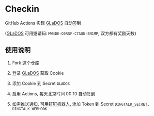 # Checkin

GitHub Actions 实现 [GLaDOS][glados] 自动签到

([GLaDOS][glados] 可用邀请码: `MW4DK-O0RSF-C7AOU-EN1MP`, 双方都有奖励天数)

## 使用说明

1. Fork 这个仓库

1. 登录 [GLaDOS][glados] 获取 Cookie

1. 添加 Cookie 到 Secret `GLADOS`

1. 启用 Actions, 每天北京时间 00:10 自动签到

1. 如需推送通知, 可用[钉钉机器人][dingtalk-robots], 添加 Token 到 Secret `DINGTALK_SECRET`、`DINGTALK_WEBHOOK`

[glados]: https://github.com/glados-network/GLaDOS
[dingtalk-robots]: [钉钉机器人](https://open.dingtalk.com/document/robots/customize-robot-security-settings)

